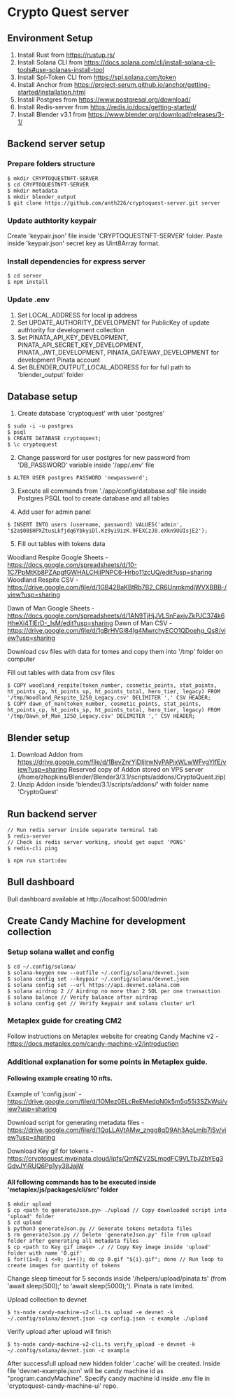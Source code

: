 # Crypto Quest server

## Environment Setup

1. Install Rust from https://rustup.rs/
2. Install Solana CLI from https://docs.solana.com/cli/install-solana-cli-tools#use-solanas-install-tool
3. Install Spl-Token CLI from https://spl.solana.com/token
4. Install Anchor from https://project-serum.github.io/anchor/getting-started/installation.html
5. Install Postgres from https://www.postgresql.org/download/
6. Install Redis-server from https://redis.io/docs/getting-started/
7. Install Blender v3.1 from https://www.blender.org/download/releases/3-1/

## Backend server setup

### Prepare folders structure

```shell
$ mkdir CRYPTOQUESTNFT-SERVER
$ cd CRYPTOQUESTNFT-SERVER
$ mkdir metadata
$ mkdir blender_output
$ git clone https://github.com/anth226/cryptoquest-server.git server
```

### Update authtority keypair

Create 'keypair.json' file inside 'CRYPTOQUESTNFT-SERVER' folder. Paste inside 'keypair.json' secret key as Uint8Array format.

### Install dependencies for express server

```shell
$ cd server
$ npm install
```

### Update .env

1. Set LOCAL_ADDRESS for local ip address
2. Set UPDATE_AUTHORITY_DEVELOPMENT for PublicKey of update authtority for development collection
3. Set PINATA_API_KEY_DEVELOPMENT, PINATA_API_SECRET_KEY_DEVELOPMENT, PINATA_JWT_DEVELOPMENT, PINATA_GATEWAY_DEVELOPMENT for development Pinata account
4. Set BLENDER_OUTPUT_LOCAL_ADDRESS for for full path to 'blender_output' folder

## Database setup

1. Create database 'cryptoquest' with user 'postgres'

```shell
$ sudo -i -u postgres
$ psql
$ CREATE DATABASE cryptoquest;
$ \c cryptoquest
```

2. Change password for user postgres for new password from 'DB_PASSWORD' variable inside '/app/.env' file

```shell
$ ALTER USER postgres PASSWORD 'newpassword';
```

3. Execute all commands from './app/config/database.sql' file inside Postgres PSQL tool to create database and all tables

4. Add user for admin panel

```shell
$ INSERT INTO users (username, password) VALUES('admin', '$2a$08$HPXZtusLkfjdq6YbkyiDl.Kz9yi9izK.9FEXCzJ8.eXkn9UUIsjE2');
```

5. Fill out tables with tokens data

Woodland Respite Google Sheets - https://docs.google.com/spreadsheets/d/10-1C7PpMtKb8PZApgfGWHALCHjIPNPC6-Hrbo11zcUQ/edit?usp=sharing
Woodland Respite CSV - https://drive.google.com/file/d/1GB42BaKBtRb7B2_CR6UnmkmdjWVXBBB-/view?usp=sharing

Dawn of Man Google Sheets - https://docs.google.com/spreadsheets/d/1AN9TjHjJVLSnFaxjvZkPJC374k6HheXi4TlErD-_IsM/edit?usp=sharing
Dawn of Man CSV - https://drive.google.com/file/d/1gBrHVGl84Ig4MwrchyECO1QDoehg_Qs8/view?usp=sharing

Download csv files with data for tomes and copy them into '/tmp' folder on computer

Fill out tables with data from csv files

```shell
$ COPY woodland_respite(token_number, cosmetic_points, stat_points, ht_points_cp, ht_points_sp, ht_points_total, hero_tier, legacy) FROM '/tmp/Woodland_Respite_1250_Legacy.csv' DELIMITER ',' CSV HEADER;
$ COPY dawn_of_man(token_number, cosmetic_points, stat_points, ht_points_cp, ht_points_sp, ht_points_total, hero_tier, legacy) FROM '/tmp/Dawn_of_Man_1250_Legacy.csv' DELIMITER ',' CSV HEADER;
```

## Blender setup

1. Download Addon from https://drive.google.com/file/d/1BevZnrYjDIjIrwNyPAPixWLwWFvgYlfE/view?usp=sharing
   Reserved copy of Addon stored on VPS server (/home/zhopkins/Blender/Blender3/3.1/scripts/addons/CryptoQuest.zip)
2. Unzip Addon inside 'blender/3.1/scripts/addons/' with folder name 'CryptoQuest'

## Run backend server

```shell
// Run redis server inside separate terminal tab
$ redis-server
// Check is redis server working, should get ouput 'PONG'
$ redis-cli ping

$ npm run start:dev
```

## Bull dashboard

Bull dashboard available at http://localhost:5000/admin

## Create Candy Machine for development collection

### Setup solana wallet and config

```shell
$ cd ~/.config/solana/
$ solana-keygen new --outfile ~/.config/solana/devnet.json
$ solana config set --keypair ~/.config/solana/devnet.json
$ solana config set --url https://api.devnet.solana.com
$ solana airdrop 2 // Airdrop no more than 2 SOL per one transaction
$ solana balance // Verify balance after airdrop
$ solana config get // Verify keypair and solana cluster url
```

### Metaplex guide for creating CM2

Follow instructions on Metaplex website for creating Candy Machine v2 - https://docs.metaplex.com/candy-machine-v2/introduction

### Additional explanation for some points in Metaplex guide.

#### Following example creating 10 nfts.

Example of 'config.json' - https://drive.google.com/file/d/1OMez0ELcReEMedpN0k5m5q55i3SZkWsi/view?usp=sharing

Download script for generating metadata files - https://drive.google.com/file/d/1QqLLAVtAMw_zngg8qD9Ah3AgLmib7iSv/view?usp=sharing

Download Key gif for tokens - https://cryptoquest.mypinata.cloud/ipfs/QmNZV2SLmpdFC9VLTbJZbYEg3GdvJYjRUQ6Pp1yy38JajW

#### All following commands has to be executed inside 'metaplex/js/packages/cli/src' folder

```shell
$ mkdir upload
$ cp <path to generateJson.py> ./upload // Copy downloaded script into 'upload' folder
$ cd upload
$ python3 generateJson.py // Generate tokens metadata files
$ rm generateJson.py // Delete 'generateJson.py' file from upload folder after generating all metadata files
$ cp <path to Key gif image> ./ // Copy Key image inside 'upload' folder with name '0.gif'
$ for((i=0; i <=9; i++)); do cp 0.gif "${i}.gif"; done // Run loop to create images for quantity of tokens
```

Change sleep timeout for 5 seconds inside '/helpers/upload/pinata.ts' (from 'await sleep(500);' to 'await sleep(5000);'). Pinata is rate limited.

Upload collection to devnet

```shell
$ ts-node candy-machine-v2-cli.ts upload -e devnet -k ~/.config/solana/devnet.json -cp config.json -c example ./upload
```

Verify upload after upload will finish

```shell
$ ts-node candy-machine-v2-cli.ts verify_upload -e devnet -k ~/.config/solana/devnet.json -c example
```

After successfull upload new hidden folder '.cache' will be created.
Inside file 'devnet-example.json' will be candy machine id as "program.candyMachine".
Specify candy machine id inside .env file in 'cryptoquest-candy-machine-ui' repo.

